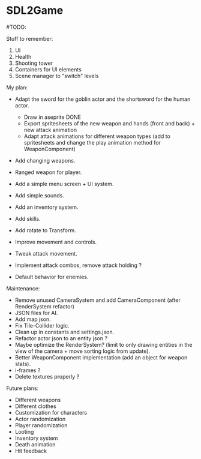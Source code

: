 # SDL2Game

#TODO:

Stuff to remember:
1. UI
2. Health
3. Shooting tower
4. Containers for UI elements
5. Scene manager to "switch" levels

My plan:
- Adapt the sword for the goblin actor and the shortsword for the human actor.
    * Draw in aseprite DONE
    * Export spritesheets of the new weapon and hands (front and back) + new attack animation
    * Adapt attack animations for different weapon types (add to spritesheets and change the play animation method for WeaponComponent)
    
- Add changing weapons.
- Ranged weapon for player.
- Add a simple menu screen + UI system.
- Add simple sounds.
- Add an inventory system.
- Add skills.
- Add rotate to Transform.
- Improve movement and controls.
- Tweak attack movement.
- Implement attack combos, remove attack holding ?
- Default behavior for enemies.

Maintenance:
- Remove unused CameraSystem and add CameraComponent (after RenderSystem refactor)
- JSON files for AI.
- Add map json.
- Fix Tile-Collider logic.
- Clean up in constants and settings.json.
- Refactor actor json to an entity json ?
- Maybe optimize the RenderSystem? (limit to only drawing entities in the view of the camera + move sorting logic from update).
- Better WeaponComponent implementation (add an object for weapon stats).
- i-frames ?
- Delete textures properly ?

Future plans:
- Different weapons
- Different clothes
- Customization for characters
- Actor randomization
- Player randomization
- Looting
- Inventory system
- Death animation
- Hit feedback
